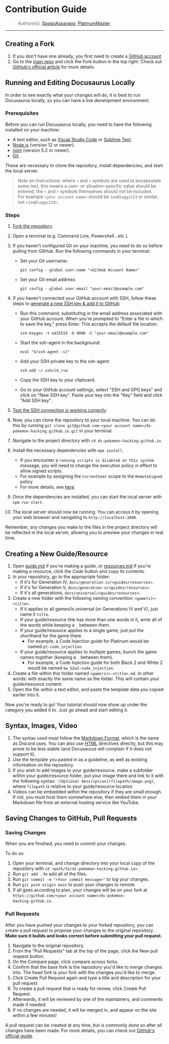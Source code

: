 # Contribution Guide
> Authors(s): [SpagoAsparago](https://github.com/SpagoAsparago), [PlatinumMaster](https://github.com/PlatinumMaster)
--- 

## Creating a Fork
1) If you don't have one already, you first need to create a [GitHub account](https://github.com/signup)
2) Go to the [main repo](https://github.com/ds-pokemon-hacking/ds-pokemon-hacking.github.io) and click the Fork button in the top right. Check out [GitHub's official article](https://docs.github.com/en/get-started/quickstart/fork-a-repo#forking-a-repository) for more details.

## Running and Editing Docusaurus Locally
In order to see exactly what your changes will do, it is best to run Docusaurus locally, so you can have a live development environment. 

### Prerequisites
Before you can run Docusaurus locally, you need to have the following installed on your machine:
- A text editor, such as [Visual Studio Code](https://code.visualstudio.com/download) or [Sublime Text](https://www.sublimetext.com/3).
- [Node.js](https://nodejs.org/en/download/) (version 12 or newer).
- [npm](https://www.npmjs.com/get-npm) (version 5.2 or newer).
- [Git](https://git-scm.com/downloads).

These are necessary to clone the repository, install dependencies, and start the local server.

> Note on instructions: where `<` and `>` symbols are used to encapsulate some text, this means a user- or situation-specific value should be entered, the `<` and `>` symbols themselves should not be included.  
> For example `<your account name>` should be `JoeBloggs123` or similar, not `<JoeBloggs123>`.

### Steps
1) [Fork the repository](#creating-a-fork). 
2) Open a terminal (e.g. Command Line, Powershell...etc.).
3) If you haven't configured Git on your machine, you need to do so before pulling from GitHub. Run the following commands in your terminal:  
    - Set your Git username:
      ```
      git config --global user.name "<GitHub Account Name>"
      ```
    - Set your Git email address:
      ```
      git config --global user.email "your-email@example.com"
      ```

4) If you haven't connected your GitHub account with SSH, follow these steps to [generate a new SSH key & add it to GitHub](https://docs.github.com/en/authentication/connecting-to-github-with-ssh/generating-a-new-ssh-key-and-adding-it-to-the-ssh-agent):

    - Run this command, substituting in the email address associated with your GitHub account. When you're prompted to "Enter a file in which to save the key," press Enter. This accepts the default file location.
      ```
      ssh-keygen -t ed25519 -b 4096 -C "your-email@example.com"
      ```

    - Start the ssh-agent in the background:
      ```
      eval "$(ssh-agent -s)"
      ```

    - Add your SSH private key to the ssh-agent:
      ```
      ssh-add ~/.ssh/id_rsa
      ```
    - Copy the SSH key to your clipboard.

    - Go to your GitHub account settings, select "SSH and GPG keys" and click on "New SSH key". Paste your key into the "Key" field and click "Add SSH key".

5) [Test the SSH connection is working correctly](https://docs.github.com/en/authentication/connecting-to-github-with-ssh/testing-your-ssh-connection)

6) Now, you can clone the repository to your local machine. You can do this by running `git clone git@github.com:<your account name>/ds-pokemon-hacking.github.io.git` in your terminal.

7) Navigate to the project directory with `cd ds-pokemon-hacking.github.io`.

8) Install the necessary dependencies with `npm install`.

      - If you encounter a `running scripts is disabled on this system` message, you will need to change the execution policy in effect to allow signed scripts.
      - For example by assigning the `CurrentUser` scope to the `RemoteSigned` policy
      - For more details, see [here](https://learn.microsoft.com/en-gb/powershell/module/microsoft.powershell.core/about/about_execution_policies?view=powershell-7.5)

9) Once the dependencies are installed, you can start the local server with `npm run start`.

10) The local server should now be running. You can access it by opening your web browser and navigating to `http://localhost:3000`.

Remember, any changes you make to the files in the project directory will be reflected in the local server, allowing you to preview your changes in real time.

## Creating a New Guide/Resource
1) Open [guide.md](https://github.com/ds-pokemon-hacking/ds-pokemon-hacking.github.io/blob/main/templates/guides/guides.md) if you're making a guide, or [resources.md](https://github.com/ds-pokemon-hacking/ds-pokemon-hacking.github.io/blob/main/templates/resources/resources.md) if you're making a resource, click the *Code* button and copy its contents.
2) In your repository, go to the appropriate folder:
    - If it's for Generation IV, `docs/generation-iv/<guides/resources>`.
    - If it's for Generation V, `docs/generation-v/<guides/resources>`.
    - If it's all generations, `docs/universal/<guides/resources>`.
3) Create a new folder with the following naming convention: `<game(s)>-<title>`.
    - If it applies to all games/is universal (or Generations IV and V), just name it `title`.
    - If your guide/resource title has more than one words in it, write all of the words while keeping a `_` between them.
    - If your guide/resource applies to a single game, just put the shorthand for the game there.
      - For example, a Code Injection guide for Platinum would be named `pt-code_injection`.
    - If your guide/resource applies to multiple games, bunch the game names together (keeping a `_` between them).
      - For example, a Code Injection guide for both Black 2 and White 2 would be named `bw_b2w2-code_injection`.
4) Create a file within this folder named `<game(s)>-<title>.md`. In other words: with exactly the same name as the folder. This will contain your guide/resource content.
5) Open the file within a text editor, and paste the template data you copied earlier into it.
   
Now you're ready to go! Your tutorial should now show up under the category you added it to. Just go ahead and start editing it.

## Syntax, Images, Video
1) The syntax used must follow the [Markdown Format](https://www.markdownguide.org/basic-syntax/), which is the same as Discord uses. You can also use [HTML](https://www.w3schools.com/html/) directives directly, but this may prove to be less stable (and Docusaurus will complain if it does not support it).
2) Use the template you pasted in as a guideline, as well as existing information on the repository.
3) If you wish to add images to your guide/resource, make a subfolder within your guide/resource folder, put your image there and link to it with the following syntax: ```![Optional Description](filepath/image.png)```, where `filepath` is relative to your guide/resource location.
4) Videos can be embedded within the repository if they are small enough. If not, you must host them somewhere else, then embed them in your Markdown file from an external hosting service like YouTube.

## Saving Changes to GitHub, Pull Requests
### Saving Changes
When you are finished, you need to commit your changes. 

To do so:
1. Open your terminal, and change directory into your local copy of the repository with `cd <path/to/ds-pokemon-hacking.github.io>`.
2. Run `git add .` to add all of the files.
3. Run `git commit -m "<Your commit message>"` to log your changes.
4. Run `git push origin main` to push your changes to remote.
5. If all goes according to plan, your changes will be on your fork at `https://github.com/<your account name>/ds-pokemon-hacking.github.io`.

### Pull Requests
After you have pushed your changes to your forked repository, you can create a pull request to propose your changes to the original repository.<br/>
**Make sure it builds and looks correct before submitting your pull request.**

1. Navigate to the original repository.
2. From the "Pull Requests" tab at the top of the page, click the New pull request button.
3. On the Compare page, click compare across forks.
4. Confirm that the base fork is the repository you'd like to merge changes into. The head fork is your fork with the changes you'd like to merge.
5. Click Create Pull Request again and type a title and description for your pull request.
6. To create a pull request that is ready for review, click Create Pull Request. 
7. Afterwards, it will be reviewed by one of the maintainers, and comments made if needed. 
8. If no changes are needed, it will be merged in, and appear on the site within a few minutes!
   
A pull request can be created at any time, but is commonly done so after all changes have been made. 
For more details, you can check out [GitHub's official guide](https://docs.github.com/en/github/collaborating-with-issues-and-pull-requests/creating-a-pull-request-from-a-fork).

